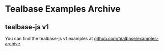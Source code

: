 # Tealbase Examples Archive

## tealbase-js v1

You can find the tealbase-js v1 examples at [github.com/tealbase/examples-archive](https://github.com/tealbase/examples-archive).
